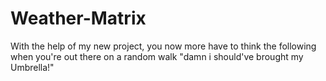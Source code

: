 # Weather-Matrix
With the help of my new project, you now more have to think the following when you're out there on a random walk "damn i should've brought my Umbrella!"
